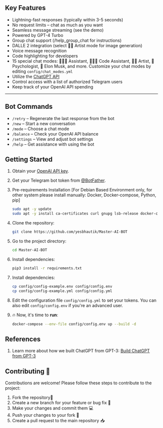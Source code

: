 ## Key Features

- Lightning-fast responses (typically within 3-5 seconds)
- No request limits – chat as much as you want
- Seamless message streaming (see the demo)
- Powered by GPT-4 Turbo
- Group chat support (/help_group_chat for instructions)
- DALLE 2 integration (select 👩‍🎨 Artist mode for image generation)
- Voice message recognition
- Code highlighting for developers
- 15 special chat modes: 👩🏼‍🎓 Assistant, 👩🏼‍💻 Code Assistant, 👩‍🎨 Artist, 🧠 Psychologist, 🚀 Elon Musk, and more. Customize your chat modes by editing `config/chat_modes.yml`
- Utilize the [ChatGPT API](https://platform.openai.com/docs/guides/chat/introduction)
- Control access with a list of authorized Telegram users
- Keep track of your OpenAI API spending


---


## Bot Commands

- `/retry` – Regenerate the last response from the bot
- `/new` – Start a new conversation
- `/mode` – Choose a chat mode
- `/balance` – Check your OpenAI API balance
- `/settings` – View and adjust bot settings
- `/help` – Get assistance with using the bot

## Getting Started

1. Obtain your [OpenAI API key](https://openai.com/api/).

2. Get your Telegram bot token from [@BotFather](https://t.me/BotFather).

3. Pre-requirements Installation [For Debian Based Environment only, for other system please install manually: Docker, Docker-compose, Python, pip]

   ```bash
   sudo apt -y update
   sudo apt -y install ca-certificates curl gnupg lsb-release docker-compose docker docker.io docker-compose python3 python3-pip apt-utils
   ```

4. Clone the repository:

   ```bash
   git clone https://github.com/yesbhautik/Master-AI-BOT
   ```
   
5. Go to the project directory:

   ```bash
   cd Master-AI-BOT
   ```
   
6. Install dependencies:
   
   ```bash
   pip3 install -r requirements.txt
   ```
   
7. Install dependencies:

   ```bash
   cp config/config-example.env config/config.env
   cp config/config-example.yml config/config.yml
   ```
8. Edit the configuration file `config/config.yml` to set your tokens. You can also edit `config/config.env` if you're an advanced user.

9. 🔥 Now, it's time to **run**:

    ```bash
    docker-compose --env-file config/config.env up --build -d
    ```

## References

1. Learn more about how we built ChatGPT from GPT-3: [Build ChatGPT from GPT-3](https://learnprompting.org/docs/applied_prompting/build_chatgpt)

## Contributing 🤝
Contributions are welcome! Please follow these steps to contribute to the project:

1. Fork the repository🍴
2. Create a new branch for your feature or bug fix 🌿
3. Make your changes and commit them 💻
4. Push your changes to your fork 🚀
5. Create a pull request to the main repository 📥




